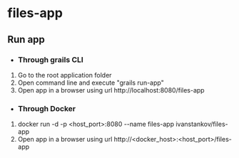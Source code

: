 # files-app
## Run app
- ### Through grails CLI
1. Go to the root application folder
2. Open command line and execute "grails run-app"
3. Open app in a browser using url http://localhost:8080/files-app
- ### Through Docker
1. docker run -d -p <host_port>:8080 --name files-app ivanstankov/files-app
2. Open app in a browser using url http://<docker_host>:<host_port>/files-app

